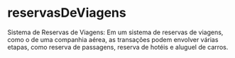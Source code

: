 # reservasDeViagens
Sistema de Reservas de Viagens: Em um sistema de reservas de viagens, como o de uma companhia aérea, as transações podem envolver várias etapas, como reserva de passagens, reserva de hotéis e aluguel de carros.
